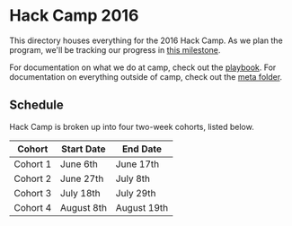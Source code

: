 # Hack Camp 2016

This directory houses everything for the 2016 Hack Camp. As we plan the program, we'll be tracking our progress in [this milestone](https://github.com/hackclub/hackcamp/milestones/Organize%20Hack%20Camp%202016).

For documentation on what we do at camp, check out the [playbook](playbook/). For documentation on everything outside of camp, check out the [meta folder](meta/).

## Schedule

Hack Camp is broken up into four two-week cohorts, listed below.

| Cohort   | Start Date | End Date    |
| -------- | ---------- | ----------- |
| Cohort 1 | June 6th   | June 17th   |
| Cohort 2 | June 27th  | July 8th    |
| Cohort 3 | July 18th  | July 29th   |
| Cohort 4 | August 8th | August 19th |

